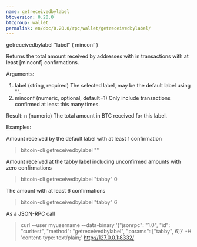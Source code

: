 ```yaml
---
name: getreceivedbylabel
btcversion: 0.20.0
btcgroup: wallet
permalink: en/doc/0.20.0/rpc/wallet/getreceivedbylabel/
---
```


getreceivedbylabel "label" ( minconf )

Returns the total amount received by addresses with <label> in transactions with at least [minconf] confirmations.

Arguments:
1. label      (string, required) The selected label, may be the default label using "".
2. minconf    (numeric, optional, default=1) Only include transactions confirmed at least this many times.

Result:
n    (numeric) The total amount in BTC received for this label.

Examples:

Amount received by the default label with at least 1 confirmation
> bitcoin-cli getreceivedbylabel ""

Amount received at the tabby label including unconfirmed amounts with zero confirmations
> bitcoin-cli getreceivedbylabel "tabby" 0

The amount with at least 6 confirmations
> bitcoin-cli getreceivedbylabel "tabby" 6

As a JSON-RPC call
> curl --user myusername --data-binary '{"jsonrpc": "1.0", "id": "curltest", "method": "getreceivedbylabel", "params": ["tabby", 6]}' -H 'content-type: text/plain;' http://127.0.0.1:8332/


